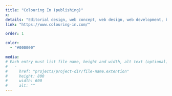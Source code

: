 ```yaml
---
title: "Colouring In (publishing)"
x:
details: "Editorial design, web concept, web design, web development, branding"
link: "https://www.colouring-in.com/"

order: 1

color: 
  - "#000000"

media: 
# Each entry must list file name, height and width, alt text (optional)
#   -
#     href: "projects/project-dir/file-name.extention"
#     height: 800
#     width: 600
#     alt: ""
---
```

